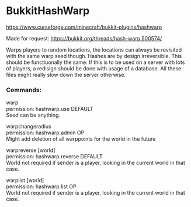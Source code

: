 # BukkitHashWarp
https://www.curseforge.com/minecraft/bukkit-plugins/hashwarp

Made for request:
https://bukkit.org/threads/hash-warp.500574/

Warps players to random locations, the locations can always be revisited with the same warp seed though. Hashes are by design irreversible. This should be functiuonally the same. If this is to be used on a server with lots of players, a redisign should be done with usage of a database. All these files might really slow down the server otherwise.

### Commands:
warp <seed>\
permission: hashwarp.use DEFAULT\
Seed can be anything.

warpchangeradius <world> <newradius>\
permission: hashwarp.admin OP\
Might add deletion of all warppoints for the world in the future

warpreverse <X> <Z> [world]\
permission: hashwarp.reverse DEFAULT\
World not required if sender is a player, looking in the current world in that case.

warplist [world]\
permission: hashwarp.list OP\
World not required if sender is a player, looking in the current world in that case.
